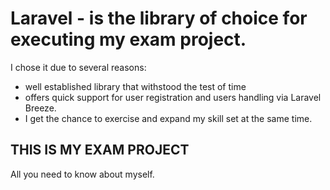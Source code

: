 # Laravel - is the library of choice for executing my exam project.
I chose it due to several reasons:
* well established library that withstood the test of time
* offers quick support for user registration and users handling via Laravel Breeze.
* I get the chance to exercise and expand my skill set at the same time.
  
## THIS IS MY EXAM PROJECT
All you need to know about myself. 